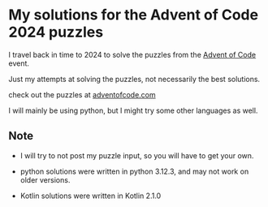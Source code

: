 # My solutions for the Advent of Code 2024 puzzles

I travel back in time to 2024 to solve the puzzles from the [Advent of Code](https://adventofcode.com/2024) event.

Just my attempts at solving the puzzles, not necessarily the best solutions.

check out the puzzles at [adventofcode.com](https://adventofcode.com/2024)

I will mainly be using python, but I might try some other languages as well.

## **Note**

- I will try to not post my puzzle input, so you will have to get your own.

- python solutions were written in python 3.12.3, and may not work on older versions.

- Kotlin solutions were written in Kotlin 2.1.0
